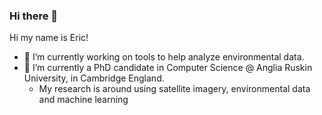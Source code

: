 ### Hi there 👋

Hi my name is Eric!

- 🔭 I’m currently working on tools to help analyze environmental data. 
- 🌱 I’m currently a PhD candidate in Computer Science @ Anglia Ruskin University, in Cambridge England.
  - My research is around using satellite imagery, environmental data and machine learning

<!--
**Eric-Ness/Eric-Ness** is a ✨ _special_ ✨ repository because its `README.md` (this file) appears on your GitHub profile.

Here are some ideas to get you started:

- 🔭 I’m currently working on ...
- 🌱 I’m currently learning ...
- 👯 I’m looking to collaborate on ...
- 🤔 I’m looking for help with ...
- 💬 Ask me about ...
- 📫 How to reach me: ...
- 😄 Pronouns: ...
- ⚡ Fun fact: ...
-->
